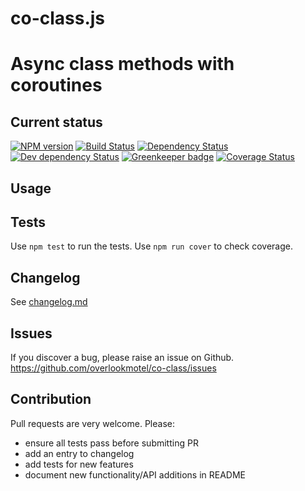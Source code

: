 # co-class.js

# Async class methods with coroutines

## Current status

[![NPM version](https://img.shields.io/npm/v/co-class.svg)](https://www.npmjs.com/package/co-class)
[![Build Status](https://img.shields.io/travis/overlookmotel/co-class/master.svg)](http://travis-ci.org/overlookmotel/co-class)
[![Dependency Status](https://img.shields.io/david/overlookmotel/co-class.svg)](https://david-dm.org/overlookmotel/co-class)
[![Dev dependency Status](https://img.shields.io/david/dev/overlookmotel/co-class.svg)](https://david-dm.org/overlookmotel/co-class)
[![Greenkeeper badge](https://badges.greenkeeper.io/overlookmotel/co-class.svg)](https://greenkeeper.io/)
[![Coverage Status](https://img.shields.io/coveralls/overlookmotel/co-class/master.svg)](https://coveralls.io/r/overlookmotel/co-class)

## Usage

## Tests

Use `npm test` to run the tests. Use `npm run cover` to check coverage.

## Changelog

See [changelog.md](https://github.com/overlookmotel/co-class/blob/master/changelog.md)

## Issues

If you discover a bug, please raise an issue on Github. https://github.com/overlookmotel/co-class/issues

## Contribution

Pull requests are very welcome. Please:

* ensure all tests pass before submitting PR
* add an entry to changelog
* add tests for new features
* document new functionality/API additions in README
